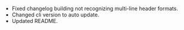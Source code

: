 - Fixed changelog building not recognizing multi-line header formats.
- Changed cli version to auto update.
- Updated README.
